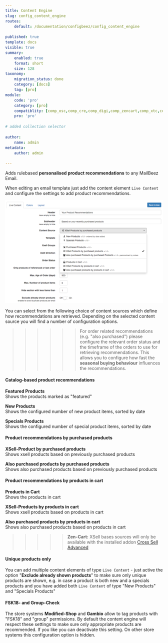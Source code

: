 ```yaml
---
title: Content Engine
slug: config_content_engine
routes:
    default: /documentation/configbeez/config_content_engine
        
published: true
template: docs
visible: true
summary:
    enabled: true
    format: short
    size: 128
taxonomy:
    migration_status: done
    category: [docs]
    tag: [pro]
module:
    code: 'pro'
    category: [pro]
    compatiblity: [comp_osc,comp_cre,comp_digi,comp_zencart,comp_xtc,comp_xtcm2,comp_gambio,comp_saas]   
    pro: 'pro'

# added collection selector

author:
    name: admin
metadata:
    author: admin

---
```


Adds rulebased **personalised product recommendations** to any MailBeez Email.

When editing an email template just add the content element `Live Content` and configure the settings to add product recommendations.

![](Screen_config.en.png)


You can select from the following choice of content sources which define how recommendations are retrieved.
Depending on the selected content source you will find a number of configuration options.

>>>>>>For order related recommendations (e.g. "also purchased") please configure the relevant order status and the timeframe of the orders to use for retrieving recommendations. This allows you to configure how fast the **seasonal buying behaviour** influences the recommendations.

#### Catalog-based product recommendations 

**Featured Products**  
 Shows the products marked as "featured"

**New Products**  
 Shows the configured number of new product items, sorted by date

**Specials Products**  
 Shows the configured number of special product items, sorted by date


#### Product recommendations by purchased products
**XSell-Product by purchased products**  
 Shows xsell products based on previously purchased products

**Also purchased products by purchased products**  
 Shows also purchased products based on previously purchased products


#### Product recommendations by products in cart
**Products in Cart**  
 Shows the products in cart

**XSell-Products by products in cart**  
 Shows xsell products based on products in cart

**Also purchased products by products in cart**  
 Shows also purchased products based on products in cart


>>>>> **Zen-Cart:** XSell bases sources will only be available with the installed addon [Cross Sell Advanced](https://www.zen-cart.com/downloads.php?do=file&id=400)


#### Unique products only
You can add multiple content elements of type `Live Content` - just active the option "**Exclude already shown products**" to make sure only unique products are shown, e.g. in case a product is both new and a specials products and you have added both `Live Content` of type "New Products" and "Specials Products"

#### FSK18- and Group-Check
The store systems **Modified-Shop** and **Gambio** allow to tag products with "FSK18" and "group" permissions. By default the content engine will respect these settings to make sure only appropriate products are recommended. If you like you can deactivate this setting.
On other store systems this configuration option is hidden.


